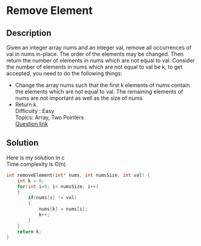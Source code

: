# Remove Element

## Description
Given an integer array nums and an integer val, remove all occurrences of val in nums in-place. The order of the elements may be changed. 
Then return the number of elements in nums which are not equal to val.
Consider the number of elements in nums which are not equal to val be k, to get accepted, you need to do the following things:
- Change the array nums such that the first k elements of nums contain the elements which are not equal to val. The remaining elements of nums are not important as well as the size of nums.
- Return k.
<br>Difficuity : Easy
<br>Topics: Array, Two Pointers
<br>[Question link](https://leetcode.com/problems/remove-element/description/)
## Solution
Here is my solution in c
<br>Time complexity is O(n)
```C
int removeElement(int* nums, int numsSize, int val) {
    int k = 0;
    for(int i=0; i< numsSize; i++)
    {
        if(nums[i] != val)
        {
            nums[k] = nums[i];
            k++;
        }
    }
    return k;
}
```

